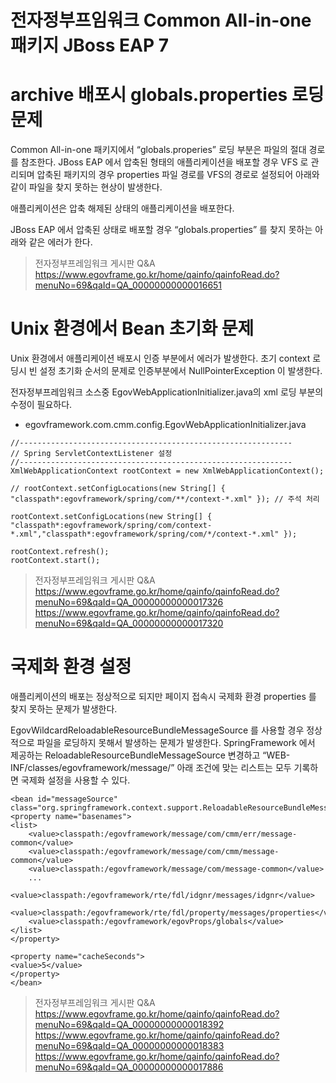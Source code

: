 # 전자정부프임워크 Common All-in-one 패키지 JBoss EAP 7 

# archive 배포시 globals.properties 로딩 문제
Common All-in-one 패키지에서 “globals.properies” 로딩 부분은 파일의 절대 경로를 참조한다. 
JBoss EAP 에서 압축된 형태의 애플리케이션을 배포할 경우 VFS 로 관리되며 압축된 패키지의 경우 properties 파일 경로를 VFS의 경로로 설정되어 아래와 같이 파일을 찾지 못하는 현상이 발생한다. 

애플리케이션은 압축 해제된 상태의 애플리케이션을 배포한다.

JBoss EAP 에서 압축된 상태로 배포할 경우 “globals.properties” 를 찾지 못하는 아래와 같은 에러가 한다.

> 전자정부프레임워크 게시판 Q&A <br>
> https://www.egovframe.go.kr/home/qainfo/qainfoRead.do?menuNo=69&qaId=QA_00000000000016651

# Unix 환경에서 Bean 초기화 문제

Unix 환경에서 애플리케이션 배포시 인증 부분에서 에러가 발생한다.
초기 context 로딩시 빈 설정 초기화 순서의 문제로 인증부분에서 NullPointerException 이 발생한다.

전자정부프레임워크 소스중 EgovWebApplicationInitializer.java의 xml 로딩 부분의 수정이 필요하다.

- egovframework.com.cmm.config.EgovWebApplicationInitializer.java
```
//-------------------------------------------------------------
// Spring ServletContextListener 설정
//-------------------------------------------------------------
XmlWebApplicationContext rootContext = new XmlWebApplicationContext();

// rootContext.setConfigLocations(new String[] { "classpath*:egovframework/spring/com/**/context-*.xml" }); // 주석 처리

rootContext.setConfigLocations(new String[] { "classpath*:egovframework/spring/com/context-*.xml","classpath*:egovframework/spring/com/*/context-*.xml" });

rootContext.refresh();
rootContext.start();

```

> 전자정부프레임워크 게시판 Q&A <br>
> https://www.egovframe.go.kr/home/qainfo/qainfoRead.do?menuNo=69&qaId=QA_00000000000017326 <br>
> https://www.egovframe.go.kr/home/qainfo/qainfoRead.do?menuNo=69&qaId=QA_00000000000017320 <br>

# 국제화 환경 설정

애플리케이션의 배포는 정상적으로 되지만 페이지 접속시 국제화 환경 properties 를 찾지 못하는 문제가 발생한다.

EgovWildcardReloadableResourceBundleMessageSource 를 사용할 경우 정상적으로 파일을 로딩하지 못해서 발생하는 문제가 발생한다.
SpringFramework 에서 제공하는 ReloadableResourceBundleMessageSource 변경하고  “WEB-INF/classes/egovframework/message/” 아래 조건에 맞는 리스트는 모두 기록하면 국제화 설정을 사용할 수 있다.

```
<bean id="messageSource" class="org.springframework.context.support.ReloadableResourceBundleMessageSource">
<property name="basenames">
<list>
	<value>classpath:/egovframework/message/com/cmm/err/message-common</value>
	<value>classpath:/egovframework/message/com/cmm/message-common</value> 
	<value>classpath:/egovframework/message/com/message-common</value> 
  	...
  	<value>classpath:/egovframework/rte/fdl/idgnr/messages/idgnr</value>
	<value>classpath:/egovframework/rte/fdl/property/messages/properties</value>
	<value>classpath:/egovframework/egovProps/globals</value>
</list>
</property>

<property name="cacheSeconds">
<value>5</value>
</property>
</bean>
```

> 전자정부프레임워크 게시판 Q&A <br>
> https://www.egovframe.go.kr/home/qainfo/qainfoRead.do?menuNo=69&qaId=QA_00000000000018392 <br>
> https://www.egovframe.go.kr/home/qainfo/qainfoRead.do?menuNo=69&qaId=QA_00000000000018383 <br>
> https://www.egovframe.go.kr/home/qainfo/qainfoRead.do?menuNo=69&qaId=QA_00000000000017886
